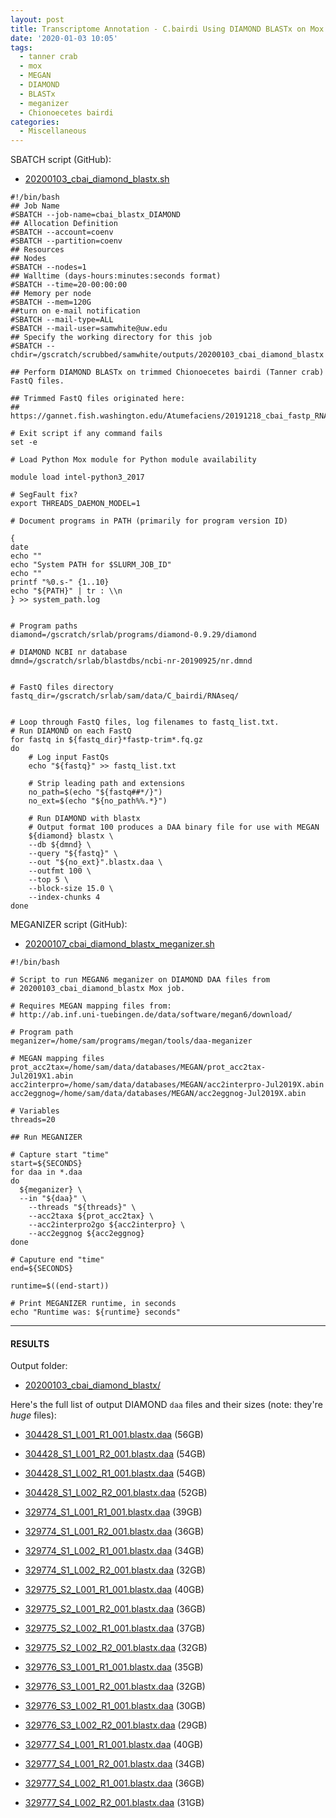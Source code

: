 ```yaml
---
layout: post
title: Transcriptome Annotation - C.bairdi Using DIAMOND BLASTx on Mox and MEGAN6 Meganizer
date: '2020-01-03 10:05'
tags:
  - tanner crab
  - mox
  - MEGAN
  - DIAMOND
  - BLASTx
  - meganizer
  - Chionoecetes bairdi
categories:
  - Miscellaneous
---
```



SBATCH script (GitHub):

- [20200103_cbai_diamond_blastx.sh](https://github.com/RobertsLab/sams-notebook/blob/master/sbatch_scripts/20200103_cbai_diamond_blastx.sh)

```shell
#!/bin/bash
## Job Name
#SBATCH --job-name=cbai_blastx_DIAMOND
## Allocation Definition
#SBATCH --account=coenv
#SBATCH --partition=coenv
## Resources
## Nodes
#SBATCH --nodes=1
## Walltime (days-hours:minutes:seconds format)
#SBATCH --time=20-00:00:00
## Memory per node
#SBATCH --mem=120G
##turn on e-mail notification
#SBATCH --mail-type=ALL
#SBATCH --mail-user=samwhite@uw.edu
## Specify the working directory for this job
#SBATCH --chdir=/gscratch/scrubbed/samwhite/outputs/20200103_cbai_diamond_blastx

## Perform DIAMOND BLASTx on trimmed Chionoecetes bairdi (Tanner crab) FastQ files.

## Trimmed FastQ files originated here:
## https://gannet.fish.washington.edu/Atumefaciens/20191218_cbai_fastp_RNAseq_trimming/

# Exit script if any command fails
set -e

# Load Python Mox module for Python module availability

module load intel-python3_2017

# SegFault fix?
export THREADS_DAEMON_MODEL=1

# Document programs in PATH (primarily for program version ID)

{
date
echo ""
echo "System PATH for $SLURM_JOB_ID"
echo ""
printf "%0.s-" {1..10}
echo "${PATH}" | tr : \\n
} >> system_path.log


# Program paths
diamond=/gscratch/srlab/programs/diamond-0.9.29/diamond

# DIAMOND NCBI nr database
dmnd=/gscratch/srlab/blastdbs/ncbi-nr-20190925/nr.dmnd


# FastQ files directory
fastq_dir=/gscratch/srlab/sam/data/C_bairdi/RNAseq/


# Loop through FastQ files, log filenames to fastq_list.txt.
# Run DIAMOND on each FastQ
for fastq in ${fastq_dir}*fastp-trim*.fq.gz
do
	# Log input FastQs
	echo "${fastq}" >> fastq_list.txt

	# Strip leading path and extensions
	no_path=$(echo "${fastq##*/}")
	no_ext=$(echo "${no_path%%.*}")

	# Run DIAMOND with blastx
	# Output format 100 produces a DAA binary file for use with MEGAN
	${diamond} blastx \
	--db ${dmnd} \
	--query "${fastq}" \
	--out "${no_ext}".blastx.daa \
	--outfmt 100 \
	--top 5 \
	--block-size 15.0 \
	--index-chunks 4
done
```


MEGANIZER script (GitHub):

- [20200107_cbai_diamond_blastx_meganizer.sh](https://github.com/RobertsLab/sams-notebook/blob/master/bash_scripts/20200107_cbai_diamond_blastx_meganizer.sh)

```shell
#!/bin/bash

# Script to run MEGAN6 meganizer on DIAMOND DAA files from
# 20200103_cbai_diamond_blastx Mox job.

# Requires MEGAN mapping files from:
# http://ab.inf.uni-tuebingen.de/data/software/megan6/download/

# Program path
meganizer=/home/sam/programs/megan/tools/daa-meganizer

# MEGAN mapping files
prot_acc2tax=/home/sam/data/databases/MEGAN/prot_acc2tax-Jul2019X1.abin
acc2interpro=/home/sam/data/databases/MEGAN/acc2interpro-Jul2019X.abin
acc2eggnog=/home/sam/data/databases/MEGAN/acc2eggnog-Jul2019X.abin

# Variables
threads=20

## Run MEGANIZER

# Capture start "time"
start=${SECONDS}
for daa in *.daa
do
  ${meganizer} \
  --in "${daa}" \
	--threads "${threads}" \
	--acc2taxa ${prot_acc2tax} \
	--acc2interpro2go ${acc2interpro} \
	--acc2eggnog ${acc2eggnog}
done

# Caputure end "time"
end=${SECONDS}

runtime=$((end-start))

# Print MEGANIZER runtime, in seconds
echo "Runtime was: ${runtime} seconds"
```

---

#### RESULTS

Output folder:

- [20200103_cbai_diamond_blastx/](https://gannet.fish.washington.edu/Atumefaciens/20200103_cbai_diamond_blastx/)




Here's the full list of output DIAMOND `daa` files and their sizes (note: they're _huge_ files):

- [304428_S1_L001_R1_001.blastx.daa](https://gannet.fish.washington.edu/Atumefaciens/20200103_cbai_diamond_blastx/304428_S1_L001_R1_001.blastx.daa) (56GB)

- [304428_S1_L001_R2_001.blastx.daa](https://gannet.fish.washington.edu/Atumefaciens/20200103_cbai_diamond_blastx/304428_S1_L001_R2_001.blastx.daa) (54GB)

- [304428_S1_L002_R1_001.blastx.daa](https://gannet.fish.washington.edu/Atumefaciens/20200103_cbai_diamond_blastx/304428_S1_L002_R1_001.blastx.daa) (54GB)

- [304428_S1_L002_R2_001.blastx.daa](https://gannet.fish.washington.edu/Atumefaciens/20200103_cbai_diamond_blastx/304428_S1_L002_R2_001.blastx.daa) (52GB)

- [329774_S1_L001_R1_001.blastx.daa](https://gannet.fish.washington.edu/Atumefaciens/20200103_cbai_diamond_blastx/329774_S1_L001_R1_001.blastx.daa) (39GB)

- [329774_S1_L001_R2_001.blastx.daa](https://gannet.fish.washington.edu/Atumefaciens/20200103_cbai_diamond_blastx/329774_S1_L001_R2_001.blastx.daa) (36GB)

- [329774_S1_L002_R1_001.blastx.daa](https://gannet.fish.washington.edu/Atumefaciens/20200103_cbai_diamond_blastx/329774_S1_L002_R1_001.blastx.daa) (34GB)

- [329774_S1_L002_R2_001.blastx.daa](https://gannet.fish.washington.edu/Atumefaciens/20200103_cbai_diamond_blastx/329774_S1_L002_R2_001.blastx.daa) (32GB)

- [329775_S2_L001_R1_001.blastx.daa](https://gannet.fish.washington.edu/Atumefaciens/20200103_cbai_diamond_blastx/329775_S2_L001_R1_001.blastx.daa) (40GB)

- [329775_S2_L001_R2_001.blastx.daa](https://gannet.fish.washington.edu/Atumefaciens/20200103_cbai_diamond_blastx/329775_S2_L001_R2_001.blastx.daa) (36GB)

- [329775_S2_L002_R1_001.blastx.daa](https://gannet.fish.washington.edu/Atumefaciens/20200103_cbai_diamond_blastx/329775_S2_L002_R1_001.blastx.daa) (37GB)

- [329775_S2_L002_R2_001.blastx.daa](https://gannet.fish.washington.edu/Atumefaciens/20200103_cbai_diamond_blastx/329775_S2_L002_R2_001.blastx.daa) (32GB)

- [329776_S3_L001_R1_001.blastx.daa](https://gannet.fish.washington.edu/Atumefaciens/20200103_cbai_diamond_blastx/329776_S3_L001_R1_001.blastx.daa) (35GB)

- [329776_S3_L001_R2_001.blastx.daa](https://gannet.fish.washington.edu/Atumefaciens/20200103_cbai_diamond_blastx/329776_S3_L001_R2_001.blastx.daa) (32GB)

- [329776_S3_L002_R1_001.blastx.daa](https://gannet.fish.washington.edu/Atumefaciens/20200103_cbai_diamond_blastx/329776_S3_L002_R1_001.blastx.daa) (30GB)

- [329776_S3_L002_R2_001.blastx.daa](https://gannet.fish.washington.edu/Atumefaciens/20200103_cbai_diamond_blastx/329776_S3_L002_R2_001.blastx.daa) (29GB)

- [329777_S4_L001_R1_001.blastx.daa](https://gannet.fish.washington.edu/Atumefaciens/20200103_cbai_diamond_blastx/329777_S4_L001_R1_001.blastx.daa) (40GB)

- [329777_S4_L001_R2_001.blastx.daa](https://gannet.fish.washington.edu/Atumefaciens/20200103_cbai_diamond_blastx/329777_S4_L001_R2_001.blastx.daa) (34GB)

- [329777_S4_L002_R1_001.blastx.daa](https://gannet.fish.washington.edu/Atumefaciens/20200103_cbai_diamond_blastx/329777_S4_L002_R1_001.blastx.daa) (36GB)

- [329777_S4_L002_R2_001.blastx.daa](https://gannet.fish.washington.edu/Atumefaciens/20200103_cbai_diamond_blastx/329777_S4_L002_R2_001.blastx.daa) (31GB)

